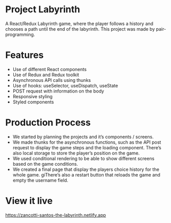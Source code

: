 # Project Labyrinth

A React/Redux Labyrinth game, where the player follows a history and chooses a path until the end of the labyrinth. This project was made by pair-programming.

# Features

- Use of different React components
- Use of Redux and Redux toolkit
- Asynchronous API calls using thunks
- Use of hooks: useSelector, useDispatch, useState
- POST request with information on the body
- Responsive styling
- Styled components

# Production Process

- We started by planning the projects and it’s components / screens.
- We made thunks for the asynchronous functions, such as the API post request to display the game steps and the loading component. There’s also local storage to store the player’s position on the game.
- We used conditional rendering to be able to show different screens based on the game conditions.
- We created a final page that display the players choice history for the whole game. giThere’s also a restart button that reloads the game and empty the username field.

# View it live

https://zancotti-santos-the-labyrinth.netlify.app
